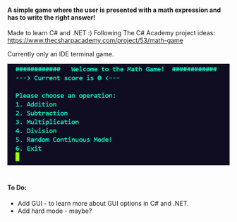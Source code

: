 #### A simple game where the user is presented with a math expression and has to write the right answer!
Made to learn C# and .NET :) Following The C# Academy project ideas: https://www.thecsharpacademy.com/project/53/math-game

Currently only an IDE terminal game. 

![Math Game Example](mathgame.png)

#
#### To Do:
- Add GUI - to learn more about GUI options in C# and .NET.
- Add hard mode - maybe? 
